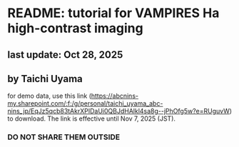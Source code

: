 # README: tutorial for VAMPIRES Ha high-contrast imaging
## last update: Oct 28, 2025
## by Taichi Uyama

for demo data, use this link (https://abcnins-my.sharepoint.com/:f:/g/personal/taichi_uyama_abc-nins_jp/EqJz5qcb83tAkrXPIDaUi0QBJdHAlkl4sa8g--jPhOfg5w?e=RUguvW) to download. The link is effective until Nov 7, 2025 (JST).
### DO NOT SHARE THEM OUTSIDE ###
